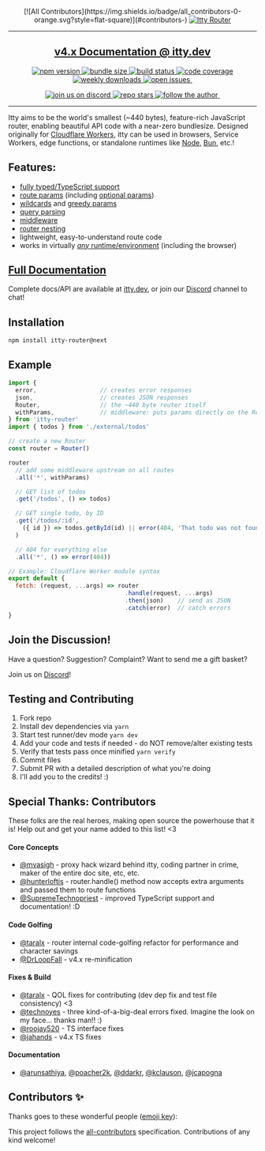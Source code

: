 <p align="center">
<!-- ALL-CONTRIBUTORS-BADGE:START - Do not remove or modify this section -->
[![All Contributors](https://img.shields.io/badge/all_contributors-0-orange.svg?style=flat-square)](#contributors-)
<!-- ALL-CONTRIBUTORS-BADGE:END -->
  <a href="https://itty.dev/itty-router">
     <img src="https://github.com/kwhitley/itty-router/assets/865416/7751dac0-2dc8-4754-8b39-d08fc2144b4f" alt="Itty Router" />
  </a>
<p>
  
---
<h2 align="center"><a href="https://itty.dev/itty-router">v4.x Documentation @ itty.dev</a>
<br /></h2>


<p align="center">
  <a href="https://npmjs.com/package/itty-router" target="_blank">
    <img src="https://img.shields.io/npm/v/itty-router.svg?style=flat-square" alt="npm version" />
  </a>
  <a href="https://bundlephobia.com/result?p=itty-router" target="_blank">
    <img src="https://img.shields.io/bundlephobia/minzip/itty-router?style=flat-square" alt="bundle size" />
  </a>
  <a href="https://github.com/kwhitley/itty-router/actions/workflows/verify.yml" target="_blank">
    <img src="https://img.shields.io/github/actions/workflow/status/kwhitley/itty-router/verify.yml?branch=v4.x&style=flat-square" alt="build status" />
  </a>
  <a href="https://coveralls.io/github/kwhitley/itty-router?branch=v4.x" target="_blank">
    <img src="https://img.shields.io/coveralls/github/kwhitley/itty-router/v4.x?style=flat-square" alt="code coverage" />
  </a>
  <a href="https://npmjs.com/package/itty-router" target="_blank">
    <img src="https://img.shields.io/npm/dw/itty-router?style=flat-square" alt="weekly downloads" />
  </a>
  <a href="https://github.com/kwhitley/itty-router/issues" target="_blank">
    <img src="https://img.shields.io/github/issues/kwhitley/itty-router?style=flat-square" alt="open issues" />
  </a>
  <a href="" target="_blank">
    <img src="" alt="" />
  </a>
</p>

<p align="center">
  <a href="https://discord.com/channels/832353585802903572" target="_blank">
    <img src="https://img.shields.io/discord/832353585802903572?style=flat-square" alt="join us on discord" />
  </a>
  <a href="https://github.com/kwhitley/itty-router" target="_blank">
    <img src="https://img.shields.io/github/stars/kwhitley/itty-router?style=social" alt="repo stars" />
  </a>
  <a href="https://www.twitter.com/kevinrwhitley" target="_blank">
    <img src="https://img.shields.io/twitter/follow/kevinrwhitley.svg?style=social&label=Follow" alt="follow the author" />
  </a>
  <a href="" target="_blank">
    <img src="" alt="" />
  </a>
</p>

---

Itty aims to be the world's smallest (~440 bytes), feature-rich JavaScript router, enabling beautiful API code with a near-zero bundlesize.  Designed originally for [Cloudflare Workers](https://itty.dev/itty-router/runtimes#Cloudflare%20Workers), itty can be used in browsers, Service Workers, edge functions, or standalone runtimes like [Node](https://itty.dev/itty-router/runtimes#Node), [Bun](https://itty.dev/itty-router/runtimes#Bun), etc.!

## Features:
- [fully typed/TypeScript support](https://itty.dev/itty-router/typescript)
- [route params](https://itty.dev/itty-router/route-patterns#params) (including [optional params](https://itty.dev/itty-router/route-patterns#optional))
- [wildcards](https://itty.dev/itty-router/route-patterns#wildcards) and [greedy params](https://itty.dev/itty-router/route-patterns#greedy)
- [query parsing](https://itty.dev/itty-router/route-patterns#query)
- [middleware](https://itty.dev/itty-router/middleware)
- [router nesting](https://itty.dev/itty-router/nesting)
- lightweight, easy-to-understand route code
- works in virtually [*any* runtime/environment](https://itty.dev/itty-router/runtimes) (including the browser)

## [Full Documentation](https://itty.dev/itty-router)
Complete docs/API are available at [itty.dev](https://itty.dev/itty-router), or join our [Discord](https://discord.com/channels/832353585802903572) channel to chat!

## Installation
```
npm install itty-router@next
```

## Example
```js
import { 
  error,                  // creates error responses
  json,                   // creates JSON responses
  Router,                 // the ~440 byte router itself
  withParams,             // middleware: puts params directly on the Request
} from 'itty-router'
import { todos } from './external/todos'

// create a new Router
const router = Router()   

router
  // add some middleware upstream on all routes
  .all('*', withParams) 

  // GET list of todos
  .get('/todos', () => todos)

  // GET single todo, by ID
  .get('/todos/:id', 
    ({ id }) => todos.getById(id) || error(404, 'That todo was not found')
  )

  // 404 for everything else
  .all('*', () => error(404))

// Example: Cloudflare Worker module syntax
export default {
  fetch: (request, ...args) => router
                                 .handle(request, ...args)
                                 .then(json)    // send as JSON
                                 .catch(error)  // catch errors
}
```

## Join the Discussion!
Have a question? Suggestion? Complaint? Want to send me a gift basket?

Join us on [Discord](https://discord.com/channels/832353585802903572)!

## Testing and Contributing
1. Fork repo
1. Install dev dependencies via `yarn`
1. Start test runner/dev mode `yarn dev`
1. Add your code and tests if needed - do NOT remove/alter existing tests
1. Verify that tests pass once minified `yarn verify`
1. Commit files
1. Submit PR with a detailed description of what you're doing
1. I'll add you to the credits! :)

## Special Thanks: Contributors
These folks are the real heroes, making open source the powerhouse that it is!  Help out and get your name added to this list! <3

#### Core Concepts
- [@mvasigh](https://github.com/mvasigh) - proxy hack wizard behind itty, coding partner in crime, maker of the entire doc site, etc, etc.
- [@hunterloftis](https://github.com/hunterloftis) - router.handle() method now accepts extra arguments and passed them to route functions
- [@SupremeTechnopriest](https://github.com/SupremeTechnopriest) - improved TypeScript support and documentation! :D
#### Code Golfing
- [@taralx](https://github.com/taralx) - router internal code-golfing refactor for performance and character savings
- [@DrLoopFall](https://github.com/DrLoopFall) - v4.x re-minification
#### Fixes & Build
- [@taralx](https://github.com/taralx) - QOL fixes for contributing (dev dep fix and test file consistency) <3
- [@technoyes](https://github.com/technoyes) - three kind-of-a-big-deal errors fixed.  Imagine the look on my face... thanks man!! :)
- [@roojay520](https://github.com/roojay520) - TS interface fixes
- [@jahands](https://github.com/jahands) - v4.x TS fixes
#### Documentation
- [@arunsathiya](https://github.com/arunsathiya),
  [@poacher2k](https://github.com/poacher2k),
  [@ddarkr](https://github.com/ddarkr),
  [@kclauson](https://github.com/kclauson),
  [@jcapogna](https://github.com/jcapogna)

## Contributors ✨

Thanks goes to these wonderful people ([emoji key](https://allcontributors.org/docs/en/emoji-key)):

<!-- ALL-CONTRIBUTORS-LIST:START - Do not remove or modify this section -->
<!-- prettier-ignore-start -->
<!-- markdownlint-disable -->
<!-- markdownlint-restore -->
<!-- prettier-ignore-end -->

<!-- ALL-CONTRIBUTORS-LIST:END -->

This project follows the [all-contributors](https://github.com/all-contributors/all-contributors) specification. Contributions of any kind welcome!